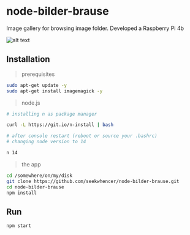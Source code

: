 # node-bilder-brause

Image gallery for browsing image folder. Developed a Raspberry Pi 4b

![alt text](../master/docs/storage-interior.jpg?raw=true "Storage Interior #1")

## Installation
> prerequisites
```bash
sudo apt-get update -y
sudo apt-get install imagemagick -y
```

> node.js
```bash
# installing n as package manager

curl -L https://git.io/n-install | bash

# after console restart (reboot or source your .bashrc)
# changing node version to 14

n 14
```

> the app
```bash
cd /somewhere/on/my/disk 
git clone https://github.com/seekwhencer/node-bilder-brause.git
cd node-bilder-brause
npm install
```

## Run
```bash
npm start
```

